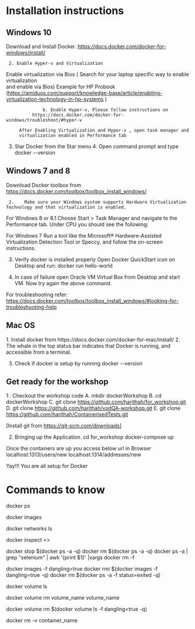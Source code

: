 <h1> Installation instructions</h1>
<h2>Windows 10</h2>

Download and  Install Docker.
	https://docs.docker.com/docker-for-windows/install/ 

     2. Enable Hyper-v and Virtualization 
Enable virtualization via Bios
 		( Search for your laptop specific way to enable virtualization  
                      and enable via Bios)
		Example for HP Probook  
(https://amiduos.com/support/knowledge-base/article/enabling-virtualization-technology-in-hp-systems )
		
                  b. Enable Hyper-v, Please follow instructions on    
              https://docs.docker.com/docker-for-windows/troubleshoot/#hyper-v

         After Enabling Virtualization and Hyper-v , open task manager and 
         virtualization enabled in Performance tab
         
  3. Star Docker from the Star menu 
     4. Open command prompt and type
docker --version

<h2>Windows 7 and 8</h2>

Download Docker toolbox from
	https://docs.docker.com/toolbox/toolbox_install_windows/

     2.    Make sure your Windows system supports Hardware Virtualization Technology and that virtualization is enabled.

For Windows 8 or 8.1
Choose Start > Task Manager and navigate to the Performance tab. Under CPU you should see the following:
         
     
For Windows 7
Run a tool like the Microsoft® Hardware-Assisted Virtualization Detection Tool or Speccy, and follow the on-screen instructions. 

3. Verify docker is installed properly
Open Docker QuickStart icon on Desktop and run:
   docker run hello-world

4. In case of failure open Oracle VM Virtual Box from Desktop and start VM. Now try again the above command.

For troubleshooting refer: https://docs.docker.com/toolbox/toolbox_install_windows/#looking-for-troubleshooting-help


<h2>Mac OS</h2>
1.  Install docker from
https://docs.docker.com/docker-for-mac/install/
2. The whale in the top status bar indicates that Docker is running, and accessible from a terminal.

3. Check if docker is setup by running
docker --version

<h2>Get ready for the workshop</h2>

  1 . Checkout the workshop code
     A. mkdir dockerWorkshop
     B. cd  dockerWorkshop
    C. git clone https://github.com/harithah/for_workshop.git
     D. git clone https://github.com/harithah/vodQA-workshop.git
     E. git clone https://github.com/harithah/ContainerisedTests.git

[Install git from https://git-scm.com/downloads]

  2. Bringing up the Application.
      cd for_workshop
      docker-compose up

  Once the containers are up you access below url in Browser
localhost:1313/users/new 
localhost:1314/addresses/new


Yay!!!  You are all setup for Docker


# Commands to know

docker ps

docker images

docker networks ls

docker inspect <>

docker stop $(docker ps -a -q)
docker rm $(docker ps -a -q)
docker ps -a | grep "selenium" | awk '{print $1}' |xargs docker rm -f

docker images -f dangling=true
docker rmi $(docker images -f dangling=true -q)
docker rm $(docker ps -a -f status=exited -q)


docker volume ls

docker volume rm volume_name volume_name

docker volume rm $(docker volume ls -f dangling=true -q)

docker rm -v container_name
